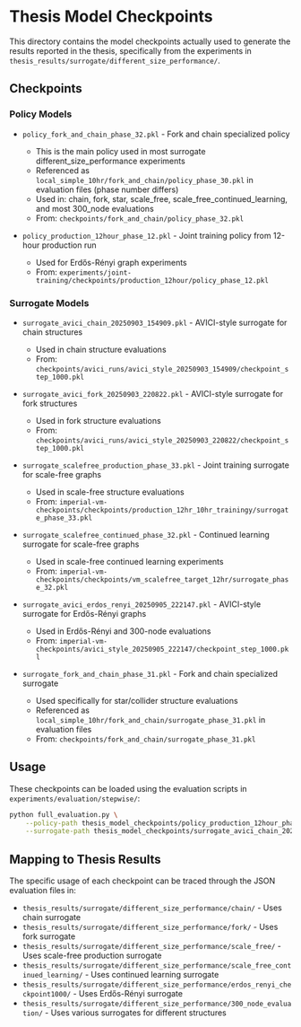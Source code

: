 # Thesis Model Checkpoints

This directory contains the model checkpoints actually used to generate the results reported in the thesis, specifically from the experiments in `thesis_results/surrogate/different_size_performance/`.

## Checkpoints

### Policy Models

- `policy_fork_and_chain_phase_32.pkl` - Fork and chain specialized policy
  - This is the main policy used in most surrogate different_size_performance experiments
  - Referenced as `local_simple_10hr/fork_and_chain/policy_phase_30.pkl` in evaluation files (phase number differs)
  - Used in: chain, fork, star, scale_free, scale_free_continued_learning, and most 300_node evaluations
  - From: `checkpoints/fork_and_chain/policy_phase_32.pkl`

- `policy_production_12hour_phase_12.pkl` - Joint training policy from 12-hour production run
  - Used for Erdős-Rényi graph experiments
  - From: `experiments/joint-training/checkpoints/production_12hour/policy_phase_12.pkl`

### Surrogate Models

- `surrogate_avici_chain_20250903_154909.pkl` - AVICI-style surrogate for chain structures
  - Used in chain structure evaluations  
  - From: `checkpoints/avici_runs/avici_style_20250903_154909/checkpoint_step_1000.pkl`

- `surrogate_avici_fork_20250903_220822.pkl` - AVICI-style surrogate for fork structures
  - Used in fork structure evaluations
  - From: `checkpoints/avici_runs/avici_style_20250903_220822/checkpoint_step_1000.pkl`

- `surrogate_scalefree_production_phase_33.pkl` - Joint training surrogate for scale-free graphs
  - Used in scale-free structure evaluations
  - From: `imperial-vm-checkpoints/checkpoints/production_12hr_10hr_trainingy/surrogate_phase_33.pkl`

- `surrogate_scalefree_continued_phase_32.pkl` - Continued learning surrogate for scale-free graphs  
  - Used in scale-free continued learning experiments
  - From: `imperial-vm-checkpoints/checkpoints/vm_scalefree_target_12hr/surrogate_phase_32.pkl`

- `surrogate_avici_erdos_renyi_20250905_222147.pkl` - AVICI-style surrogate for Erdős-Rényi graphs
  - Used in Erdős-Rényi and 300-node evaluations
  - From: `imperial-vm-checkpoints/avici_style_20250905_222147/checkpoint_step_1000.pkl`

- `surrogate_fork_and_chain_phase_31.pkl` - Fork and chain specialized surrogate
  - Used specifically for star/collider structure evaluations
  - Referenced as `local_simple_10hr/fork_and_chain/surrogate_phase_31.pkl` in evaluation files
  - From: `checkpoints/fork_and_chain/surrogate_phase_31.pkl`

## Usage

These checkpoints can be loaded using the evaluation scripts in `experiments/evaluation/stepwise/`:

```bash
python full_evaluation.py \
    --policy-path thesis_model_checkpoints/policy_production_12hour_phase_12.pkl \
    --surrogate-path thesis_model_checkpoints/surrogate_avici_chain_20250903_154909.pkl
```

## Mapping to Thesis Results

The specific usage of each checkpoint can be traced through the JSON evaluation files in:
- `thesis_results/surrogate/different_size_performance/chain/` - Uses chain surrogate
- `thesis_results/surrogate/different_size_performance/fork/` - Uses fork surrogate  
- `thesis_results/surrogate/different_size_performance/scale_free/` - Uses scale-free production surrogate
- `thesis_results/surrogate/different_size_performance/scale_free_continued_learning/` - Uses continued learning surrogate
- `thesis_results/surrogate/different_size_performance/erdos_renyi_checkpoint1000/` - Uses Erdős-Rényi surrogate
- `thesis_results/surrogate/different_size_performance/300_node_evaluation/` - Uses various surrogates for different structures